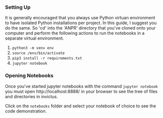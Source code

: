 ### Setting Up
It is generally encouraged that you always use Python virtuan environment to have isolated Python installations per project. In this guide, I suggest you do the same. So 'cd' into the 'ANPR' directory that you've cloned onto your computer and perform the following actions to run the notebooks in a separate virtual environment.

1. ```python3 -m venv env```
2. ```source /env/bin/activate```
3. ```pip3 install -r requirements.txt```
4. ```jupyter notebook```

### Opening Notebooks

Once you've started jupyter notebooks with the command ```jupyter notebook``` you must open http://localhost:8888/ in your browser to see the tree of files and directories in invictus.

Click on the ```notebooks``` folder and select your notebook of choice to see the code demonstration.